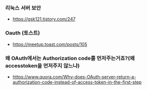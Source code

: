### 리눅스 서버 보안
- <https://gsk121.tistory.com/247>


### Oauth (토스트)
- <https://meetup.toast.com/posts/105>


### 왜 OAuth에서는 Authorization code를 먼저주는거죠?(왜 accesstoken을 먼저주지 않느냐)
- <https://www.quora.com/Why-does-OAuth-server-return-a-authorization-code-instead-of-access-token-in-the-first-step>
